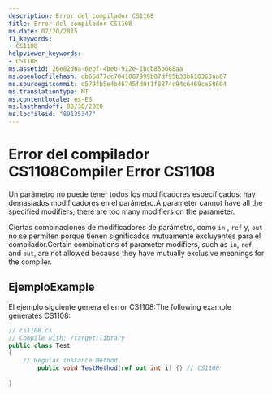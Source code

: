 ```yaml
---
description: Error del compilador CS1108
title: Error del compilador CS1108
ms.date: 07/20/2015
f1_keywords:
- CS1108
helpviewer_keywords:
- CS1108
ms.assetid: 26e82d6a-6ebf-4beb-912e-1bcb86b668aa
ms.openlocfilehash: db66d77cc7041087999b07df95b33b610363aa67
ms.sourcegitcommit: d579fb5e4b46745fd0f1f8874c94c6469ce58604
ms.translationtype: MT
ms.contentlocale: es-ES
ms.lasthandoff: 08/30/2020
ms.locfileid: "89135347"
---
```

# <a name="compiler-error-cs1108"></a><span data-ttu-id="4cec3-103">Error del compilador CS1108</span><span class="sxs-lookup"><span data-stu-id="4cec3-103">Compiler Error CS1108</span></span>
<span data-ttu-id="4cec3-104">Un parámetro no puede tener todos los modificadores especificados: hay demasiados modificadores en el parámetro.</span><span class="sxs-lookup"><span data-stu-id="4cec3-104">A parameter cannot have all the specified modifiers; there are too many modifiers on the parameter.</span></span>  
  
 <span data-ttu-id="4cec3-105">Ciertas combinaciones de modificadores de parámetro, como `in` , `ref` y, `out` no se permiten porque tienen significados mutuamente excluyentes para el compilador.</span><span class="sxs-lookup"><span data-stu-id="4cec3-105">Certain combinations of parameter modifiers, such as `in`, `ref`, and `out`, are not allowed because they have mutually exclusive meanings for the compiler.</span></span>  
  
## <a name="example"></a><span data-ttu-id="4cec3-106">Ejemplo</span><span class="sxs-lookup"><span data-stu-id="4cec3-106">Example</span></span>  
 <span data-ttu-id="4cec3-107">El ejemplo siguiente genera el error CS1108:</span><span class="sxs-lookup"><span data-stu-id="4cec3-107">The following example generates CS1108:</span></span>  
  
```csharp  
// cs1108.cs  
// Compile with: /target:library  
public class Test  
{  
    // Regular Instance Method.  
        public void TestMethod(ref out int i) {} // CS1108  
  
}  
```
